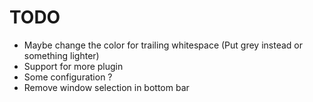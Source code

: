 # TODO

* Maybe change the color for trailing whitespace (Put grey instead or something
  lighter)
* Support for more plugin
* Some configuration ?
* Remove window selection in bottom bar

